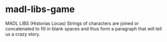 # madl-libs-game
MADL LIBS (Historias Locas)
Strings of characters are joined or concatenated to fill in blank spaces and thus form a paragraph that will tell us a crazy story.
